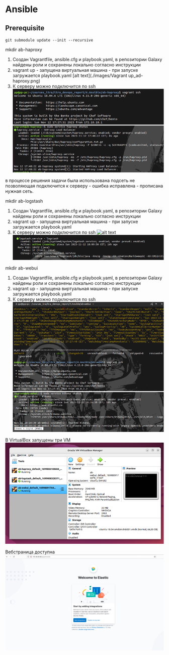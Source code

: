 # Ansible

## Prerequisite

```
git submodule update --init --recursive
```


mkdir ab-haproxy
1. Создан Vagrantfile, ansible.cfg и playbook.yaml, в репозитории Galaxy найдены роли и сохранены локально согласно инструкции
2. vagrant up - запущена виртуальная машина - при запуске загружается playbook.yaml
[alt text](./images/Vagrant up_ad-haproxy.png)
3. К серверу можно подключится по ssh
![alt text](./images/ssh_ad-haproxy.png)
![alt text](./images/haproxy_status.png)

в процессе решения задачи была использована подсеть не позволяющая подключится к серверу - ошибка исправлена - прописана нужная сеть.

mkdir ab-logstash
1. Создан Vagrantfile, ansible.cfg и playbook.yaml, в репозитории Galaxy найдены роли и сохранены локально согласно инструкции
2. vagrant up - запущена виртуальная машина - при запуске загружается playbook.yaml
3. К серверу можно подключится по ssh
![alt text](./images/Vagrant_ad-logstash_ssh.png)
![alt text](./images/logstash_status.png)
 
 mkdir ab-webui
1. Создан Vagrantfile, ansible.cfg и playbook.yaml, в репозитории Galaxy найдены роли и сохранены локально согласно инструкции
2. vagrant up - запущена виртуальная машина - при запуске загружается playbook.yaml
3. К серверу можно подключится по ssh
![alt text](./images/ssh_ad-webui.png)
![alt text](./images/kibana_status.png)

В VirtualBox запущены три VM
![alt text](./images/virtualbox_ansible.png)

Вебстраница доступна
![alt text](./images/elastic.png)
